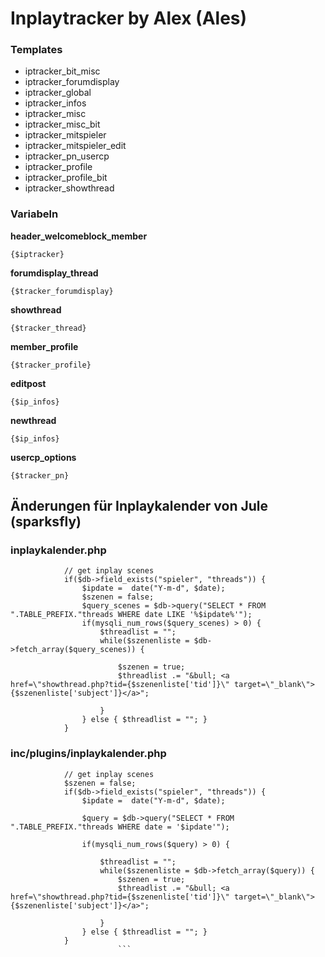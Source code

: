 # Inplaytracker by Alex (Ales)

### Templates
* iptracker_bit_misc 	
* iptracker_forumdisplay 
* iptracker_global 	
* iptracker_infos 	
* iptracker_misc 	
* iptracker_misc_bit 	
* iptracker_mitspieler 
* iptracker_mitspieler_edit 	
* iptracker_pn_usercp 	
* iptracker_profile 	
* iptracker_profile_bit 
* iptracker_showthread

### Variabeln

**header_welcomeblock_member**
```
{$iptracker}
```

**forumdisplay_thread**
```
{$tracker_forumdisplay}
```
**showthread**
```
{$tracker_thread}
```
**member_profile**
```
{$tracker_profile}
```
**editpost**
```
{$ip_infos}
```
**newthread**
```
{$ip_infos}
```
**usercp_options**
```
{$tracker_pn}
```

## Änderungen für Inplaykalender von Jule (sparksfly)

### inplaykalender.php
```
            // get inplay scenes
            if($db->field_exists("spieler", "threads")) {
                $ipdate =  date("Y-m-d", $date);
                $szenen = false;
                $query_scenes = $db->query("SELECT * FROM ".TABLE_PREFIX."threads WHERE date LIKE '%$ipdate%'");
                if(mysqli_num_rows($query_scenes) > 0) {
                    $threadlist = "";
                    while($szenenliste = $db->fetch_array($query_scenes)) {

                        $szenen = true;
                        $threadlist .= "&bull; <a href=\"showthread.php?tid={$szenenliste['tid']}\" target=\"_blank\">{$szenenliste['subject']}</a>";

                    }
                } else { $threadlist = ""; }
            }
```

### inc/plugins/inplaykalender.php
```
            // get inplay scenes
            $szenen = false;
            if($db->field_exists("spieler", "threads")) {
                $ipdate =  date("Y-m-d", $date);

                $query = $db->query("SELECT * FROM ".TABLE_PREFIX."threads WHERE date = '$ipdate'");

                if(mysqli_num_rows($query) > 0) {

                    $threadlist = "";
                    while($szenenliste = $db->fetch_array($query)) {
                        $szenen = true;
                        $threadlist .= "&bull; <a href=\"showthread.php?tid={$szenenliste['tid']}\" target=\"_blank\">{$szenenliste['subject']}</a>";

                    }
                } else { $threadlist = ""; }
            }
						```
